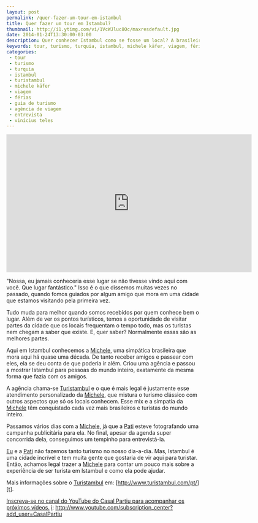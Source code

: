 ```yaml
---
layout: post
permalink: /quer-fazer-um-tour-em-istambul
title: Quer fazer um tour em Istambul?
thumbnail: http://i1.ytimg.com/vi/1VcWJluc8Oc/maxresdefault.jpg
date: 2014-01-24T13:30:00-03:00
description: Quer conhecer Istambul como se fosse um local? A brasileira Michele Käfer vive em Istanbul e mostra aos brasileiros o melhor da cidade.
keywords: tour, turismo, turquia, istambul, michele käfer, viagem, férias, guia de turismo, agência de viagem, entrevista, vinícius teles
categories:
 - tour
 - turismo
 - turquia
 - istambul
 - turistambul
 - michele käfer
 - viagem
 - férias
 - guia de turismo
 - agência de viagem
 - entrevista
 - vinícius teles
---
```

<div class="center">
<iframe width="640" height="360" src="http://www.youtube.com/embed/1VcWJluc8Oc" frameborder="0" allowfullscreen></iframe>
</div>

"Nossa, eu jamais conheceria esse lugar se não tivesse vindo aqui com você. Que lugar fantástico." Isso é o que dissemos muitas vezes no passado, quando fomos guiados por algum amigo que mora em uma cidade que estamos visitando pela primeira vez.

Tudo muda para melhor quando somos recebidos por quem conhece bem o lugar. Além de ver os pontos turísticos, temos a oportunidade de visitar partes da cidade que os locais frequentam o tempo todo, mas os turistas nem chegam a saber que existe. E, quer saber? Normalmente essas são as melhores partes.

Aqui em Istambul conhecemos a [Michele][m], uma simpática brasileira que mora aqui há quase uma década. De tanto receber amigos e passear com eles, ela se deu conta de que poderia ir além. Criou uma agência e passou a mostrar Istambul para pessoas do mundo inteiro, exatamente da mesma forma que fazia com os amigos.

A agência chama-se [Turistambul][t] e o que é mais legal é justamente esse atendimento personalizado da [Michele][m], que mistura o turismo clássico com outros aspectos que só os locais conhecem. Esse mix e a simpatia da [Michele][m] têm conquistado cada vez mais brasileiros e turistas do mundo inteiro.

Passamos vários dias com a [Michele][m], já que a [Pati][p] esteve fotografando uma campanha publicitária para ela. No final, apesar da agenda super concorrida dela, conseguimos um tempinho para entrevistá-la.

[Eu][v] e a [Pati][p] não fazemos tanto turismo no nosso dia-a-dia. Mas, Istambul é uma cidade incrível e tem muita gente que gostaria de vir aqui para turistar. Então, achamos legal trazer a [Michele][m] para contar um pouco mais sobre a experiência de ser turista em Istambul e como ela pode ajudar.

Mais informações sobre o [Turistambul][t] em: [http://www.turistambul.com/pt/][t].

[Inscreva-se no canal do YouTube do Casal Partiu para acompanhar os próximos vídeos.][i] 
[i]: http://www.youtube.com/subscription_center?add_user=CasalPartiu

[m]: http://www.turistambul.com/pt/#!/page_Services
[t]: http://www.turistambul.com/pt/
[p]: http://patriciafigueira.com.br
[v]: http://www.viniciusteles.com.br
[i]: http://www.youtube.com/subscription_center?add_user=CasalPartiu